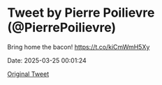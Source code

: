 # Tweet by Pierre Poilievre (@PierrePoilievre)

Bring home the bacon! https://t.co/kiCmWmH5Xy

Date: 2025-03-25 00:01:24

[Original Tweet](https://x.com/PierrePoilievre/status/1904322690967556349)

